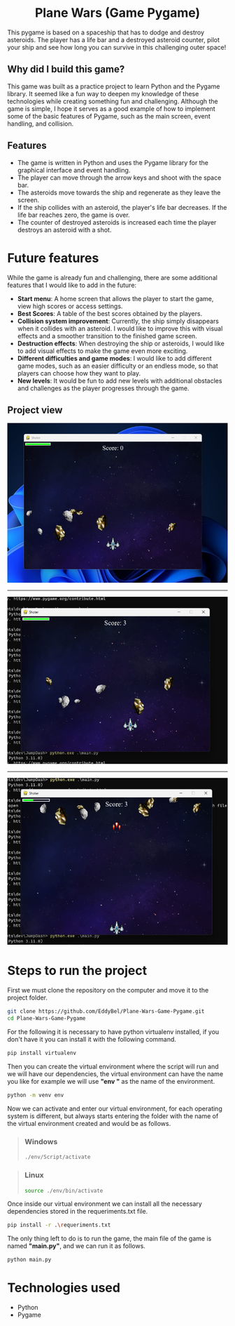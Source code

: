 <h1 align="center">Plane Wars (Game Pygame)</h1>

This pygame is based on a spaceship that has to dodge and destroy asteroids. The player has a life bar and a destroyed asteroid counter, pilot your ship and see how long you can survive in this challenging outer space!

## Why did I build this game?

This game was built as a practice project to learn Python and the Pygame library. It seemed like a fun way to deepen my knowledge of these technologies while creating something fun and challenging. Although the game is simple, I hope it serves as a good example of how to implement some of the basic features of Pygame, such as the main screen, event handling, and collision.


## Features

- The game is written in Python and uses the Pygame library for the graphical interface and event handling.
- The player can move through the arrow keys and shoot with the space bar.
- The asteroids move towards the ship and regenerate as they leave the screen.
- If the ship collides with an asteroid, the player's life bar decreases. If the life bar reaches zero, the game is over.
- The counter of destroyed asteroids is increased each time the player destroys an asteroid with a shot.

# Future features

While the game is already fun and challenging, there are some additional features that I would like to add in the future:

- **Start menu**: A home screen that allows the player to start the game, view high scores or access settings.
- **Best Scores**: A table of the best scores obtained by the players.
- **Collision system improvement**: Currently, the ship simply disappears when it collides with an asteroid. I would like to improve this with visual effects and a smoother transition to the finished game screen.
- **Destruction effects**: When destroying the ship or asteroids, I would like to add visual effects to make the game even more exciting.
- **Different difficulties and game modes**: I would like to add different game modes, such as an easier difficulty or an endless mode, so that players can choose how they want to play.
- **New levels**: It would be fun to add new levels with additional obstacles and challenges as the player progresses through the game.

## Project view

![Capture](./assets/docs/capture1.png)

---

![Capture](./assets/docs/capture2.png)

---

![Capture](./assets/docs/capture3.png)


# Steps to run the project

First we must clone the repository on the computer and move it to the project folder.
```sh
git clone https://github.com/EddyBel/Plane-Wars-Game-Pygame.git
cd Plane-Wars-Game-Pygame
```

For the following it is necessary to have python virtualenv installed, if you don't have it you can install it with the following command.
```sh
pip install virtualenv
```

Then you can create the virtual environment where the script will run and we will have our dependencies, the virtual environment can have the name you like for example we will use **"env "** as the name of the environment.
```sh
python -m venv env
```

Now we can activate and enter our virtual environment, for each operating system is different, but always starts entering the folder with the name of the virtual environment created and would be as follows.

> ### Windows
>
> ```sh
> ./env/Script/activate
> ```

> ### Linux
>
> ```sh
> source ./env/bin/activate
> ```

Once inside our virtual environment we can install all the necessary dependencies stored in the requeriments.txt file.

```sh
pip install -r .\requeriments.txt
```

The only thing left to do is to run the game, the main file of the game is named __"main.py"__, and we can run it as follows.

```sh
python main.py
```

# Technologies used

- Python
- Pygame